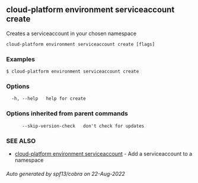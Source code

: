 ## cloud-platform environment serviceaccount create

Creates a serviceaccount in your chosen namespace

```
cloud-platform environment serviceaccount create [flags]
```

### Examples

```
$ cloud-platform environment serviceaccount create

```

### Options

```
  -h, --help   help for create
```

### Options inherited from parent commands

```
      --skip-version-check   don't check for updates
```

### SEE ALSO

* [cloud-platform environment serviceaccount](cloud-platform_environment_serviceaccount.md)	 - Add a serviceaccount to a namespace

###### Auto generated by spf13/cobra on 22-Aug-2022
